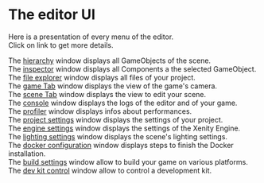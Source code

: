 # The editor UI

Here is a presentation of every menu of the editor.<br>
Click on link to get more details.

The [hierarchy](./hierarchy.md) window displays all GameObjects of the scene.<br>
The [inspector](./inspector.md) window displays all Components a the selected GameObject.<br>
The [file explorer](./file_explorer.md) window displays all files of your project.<br>
The [game Tab](./game_tab.md) window displays the view of the game's camera.<br>
The [scene Tab](./scene_tab.md) window displays the view to edit your scene.<br>
The [console](./console.md) window displays the logs of the editor and of your game.<br>
The [profiler](./profiler.md) window displays infos about performances.<br>
The [project settings](./project_settings.md) window displays the settings of your project.<br>
The [engine settings](./engine_settings.md) window displays the settings of the Xenity Engine.<br>
The [lighting settings](./lighting_settigs.md) window displays the scene's lighting settings.<br>
The [docker configuration](./docker_configuration.md) window displays steps to finish the Docker installation.<br>
The [build settings](./build_settings.md) window allow to build your game on various platforms.<br>
The [dev kit control](./dev_kit_control.md) window allow to control a development kit.<br>